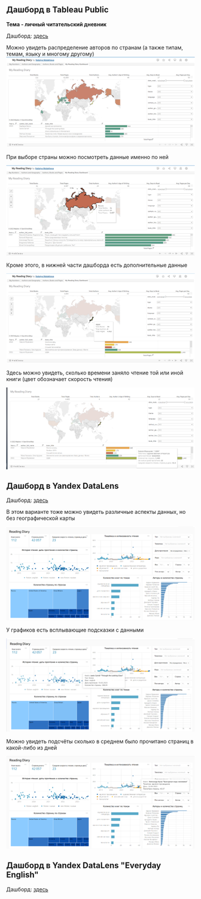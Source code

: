 ## Дашборд в Tableau Public
**Тема - личный читательский дневник**

Дашборд: [здесь](https://public.tableau.com/app/profile/natalya.malakhova/viz/MyReadingDiary_16992005207370/MyReadingDiaryDashboard?publish=yes "здесь")

Можно увидеть распределение авторов по странам (а также типам, темам, языку и многому другому)
![cover](https://github.com/Malakhova-Natalya/Personal_project/blob/main/reading_diary_project_tableau/01.png)


При выборе страны можно посмотреть данные именно по ней


![cover](https://github.com/Malakhova-Natalya/Personal_project/blob/main/reading_diary_project_tableau/02.png)


Кроме этого, в нижней части дашборда есть дополнительные данные


![cover](https://github.com/Malakhova-Natalya/Personal_project/blob/main/reading_diary_project_tableau/03.png)


Здесь можно увидеть, сколько времени заняло чтение той или иной книги (цвет обозначает скорость чтения)


![cover](https://github.com/Malakhova-Natalya/Personal_project/blob/main/reading_diary_project_tableau/04.png)

## Дашборд в Yandex DataLens

Дашборд: [здесь](https://datalens.yandex.ru/5l8vifbefa88u-reading-diary "здесь")


В этом варианте тоже можно увидеть различные аспекты данных, но без географической карты


![cover](https://github.com/Malakhova-Natalya/Personal_project/blob/main/reading_diary_project_tableau/05.png)


У графиков есть всплывающие подсказки с данными


![cover](https://github.com/Malakhova-Natalya/Personal_project/blob/main/reading_diary_project_tableau/06.png)


Можно увидеть подсчёты сколько в среднем было прочитано страниц в какой-либо из дней


![cover](https://github.com/Malakhova-Natalya/Personal_project/blob/main/reading_diary_project_tableau/07.png)

## Дашборд в Yandex DataLens "Everyday English"

Дашборд: [здесь](https://datalens.yandex.ru/ua1qsxql58o2j-everyday-english "здесь")



